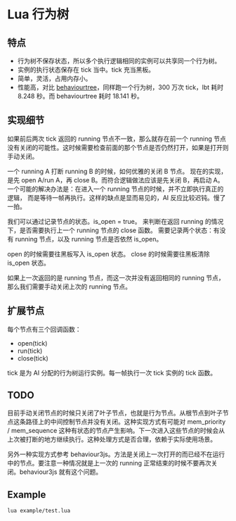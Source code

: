 # Lua 行为树

## 特点

* 行为树不保存状态，所以多个执行逻辑相同的实例可以共享同一个行为树。
* 实例的执行状态保存在 tick 当中。tick 充当黑板。
* 简单，灵活，占用内存小。
* 性能高，对比 [behaviourtree](https://github.com/tanema/behaviourtree.lua)，同样跑一个行为树，300 万次 tick，lbt 耗时 8.248 秒。而 behaviourtree 耗时 18.141 秒。

## 实现细节

如果前后两次 tick 返回的 running 节点不一致，那么就存在前一个 running 节点没有关闭的可能性。这时候需要检查前面的那个节点是否仍然打开，如果是打开则手动关闭。

一个 running A 打断 running B 的时候，如何优雅的关闭 B 节点。
现在的实现，是先 open A/run A，再 close B。而符合逻辑做法应该是先关闭 B，再启动 A。
一个可能的解决办法是：在进入一个 running 节点的时候，并不立即执行真正的逻辑，
而是等待一帧再执行。这样的缺点是显而易见的，AI 反应比较迟钝。慢了一拍。

我们可以通过记录节点的状态。is_open = true。
来判断在返回 running 的情况下，是否需要执行上一个 running 节点的 close 函数。
需要记录两个状态：有没有 running 节点，以及 running 节点是否依然 is_open。

open 的时候需要往黑板写入 is_open 状态。
close 的时候需要往黑板清除 is_open 状态。

如果上一次返回的是 running 节点，而这一次并没有返回相同的 running 节点，
那么我们需要手动关闭上次的 running 节点。

## 扩展节点

每个节点有三个回调函数：

* open(tick)
* run(tick)
* close(tick)

tick 是为 AI 分配的行为树运行实例。每一帧执行一次 tick 实例的 tick 函数。

## TODO

目前手动关闭节点的时候只关闭了叶子节点，也就是行为节点。从根节点到叶子节点这条路径上的中间控制节点并没有关闭。这种实现方式有可能对 mem_priority / mem_sequence 这种有状态的节点产生影响。下一次进入这些节点的时候会从上次被打断的地方继续执行。这种处理方式是否合理，依赖于实际使用场景。

另外一种实现方式参考 behaviour3js。方法是关闭上一次打开的而已经不在运行中的节点。要注意一种情况就是上一次的 running 正常结束的时候不要再次关闭。behaviour3js 就有这个问题。

## Example

```
lua example/test.lua
```
